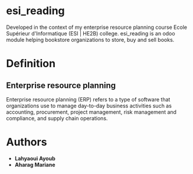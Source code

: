 # esi_reading
Developed in the context of my enterprise resource planning course Ecole Supérieur d'Informatique (ESI | HE2B) college. 
esi_reading is an odoo module helping bookstore organizations to store, buy and sell books.

# Definition
## Enterprise resource planning
Enterprise resource planning (ERP) refers to a type of software that organizations use to manage day-to-day business activities such as accounting, procurement, project management, risk management and compliance, and supply chain operations.

# Authors
- **Lahyaoui Ayoub**
- **Aharag Mariane**
